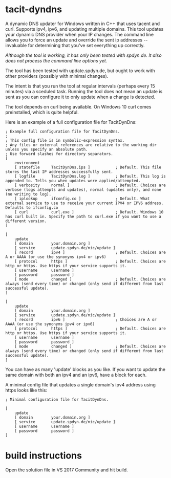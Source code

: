 # tacit-dyndns
A dynamic DNS updater for Windows written in C++ that uses tacent and curl. Supports ipv4, ipv6, and updating multiple domains. This tool updates your dynamic DNS provider when your IP changes. The command line allows you to force an update and override the sent ip addresses -- invaluable for determining that you've set everything up correctly.

_Although the tool is working, it has only been tested with spdyn.de. It also does not process the command line options yet._

The tool has been tested with update.spdyn.de, but ought to work with other providers (possibly with minimal changes).

The intent is that you run the tool at regular intervals (perhaps every 15 minutes) via a sceduled task. Running the tool does not mean an update is sent as you can configure it to only update when a change is detected.

The tool depends on curl being available. On Windows 10 curl comes preinstalled, which is quite helpful.

Here is an example of a full configuration file for TacitDynDns:

```
; Example full configuration file for TacitDynDns.
;
; This config file is in symbolic-expression syntax.
; Any files or external references are relative to the working dir unless you specify an absolute path.
; Use forward slashes for directory separators.
[
    environment
    [ statefile     TacitDynDns.ips ]           ; Default. This file stores the last IP addresses successfully sent.
    [ logfile       TacitDynDns.log ]           ; Default. This log is appended to. Tells you when updates were applied/attempted.
    [ verbosity     normal ]                    ; Default. Choices are verbose (logs attempts and updates), normal (updates only), and none (no writing to log).
    [ iplookup      ifconfig.co ]               ; Default. What external service to use to receive your current IPV4 or IPV6 address. Defaults to ifconfig.co
    [ curl          curl.exe ]                  ; Default. Windows 10 has curl built in. Specify the path to curl.exe if you want to use a different version.
]

[
    update
    [ domain        your.domain.org ]
    [ service       update.spdyn.de/nic/update ]
    [ record        ipv4 ]                      ; Default. Choices are A or AAAA (or use the synonyms ipv4 or ipv6)
    [ protocol      https ]                     ; Default. Choices are http or https. Use https if your service supports it.
    [ username      username ]
    [ password      password ]
    [ mode          changed ]                   ; Default. Choices are always (send every time) or changed (only send if different from last successful update).
]

[
    update
    [ domain        your.domain.org ]
    [ service       update.spdyn.de/nic/update ]
    [ record        ipv6 ]                      ; Choices are A or AAAA (or use the synonyms ipv4 or ipv6)
    [ protocol      https ]                     ; Default. Choices are http or https. Use https if your service supports it.
    [ username      username ]
    [ password      password ]
    [ mode          changed ]                   ; Default. Choices are always (send every time) or changed (only send if different from last successful update).
]
```

You can have as many 'update' blocks as you like. If you want to update the same domain with both an ipv4 and an ipv6, have a block for each.

A minimal config file that updates a single domain's ipv4 address using https looks like this:

```
; Minimal configuration file for TacitDynDns.

[
    update
    [ domain        your.domain.org ]
    [ service       update.spdyn.de/nic/update ]
    [ username      username ]
    [ password      password ]
]
```

# build instructions

Open the solution file in VS 2017 Community and hit build.
